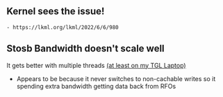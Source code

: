 ## Kernel sees the issue!
    - https://lkml.org/lkml/2022/6/6/980
    
    
## Stosb Bandwidth doesn't scale well

It gets better with multiple threads [(at least on my TGL Laptop)](https://docs.google.com/spreadsheets/d/1f6N9EVqHg71cDIR-RALLR76F_ovW5gzwIWr26yLCmS0/edit?usp=sharing)

- Appears to be because it never switches to non-cachable writes so it
  spending extra bandwidth getting data back from RFOs
  
  

